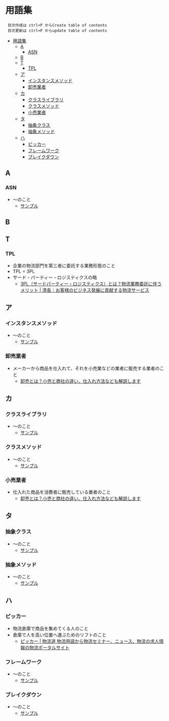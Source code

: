 # 用語集
```
 目次作成は ctrl+P からCreate table of contents
 目次更新は ctrl+P からupdate table of contents
```

- [用語集](#用語集)
  - [A](#a)
    - [ASN](#asn)
  - [B](#b)
  - [T](#t)
    - [TPL](#tpl)
  - [ア](#ア)
    - [インスタンスメソッド](#インスタンスメソッド)
    - [卸売業者](#卸売業者)
  - [カ](#カ)
    - [クラスライブラリ](#クラスライブラリ)
    - [クラスメソッド](#クラスメソッド)
    - [小売業者](#小売業者)
  - [タ](#タ)
    - [抽象クラス](#抽象クラス)
    - [抽象メソッド](#抽象メソッド)
  - [ハ](#ハ)
    - [ピッカー](#ピッカー)
    - [フレームワーク](#フレームワーク)
    - [ブレイクダウン](#ブレイクダウン)

## A

### ASN

- ～のこと
  - [サンプル](https://google.co.jp)

## B

## T

### TPL

- 企業の物流部門を第三者に委託する業務形態のこと 
- TPL = 3PL
- サード・パーティー・ロジスティクスの略
  - [3PL（サードパーティー・ロジスティクス）とは？物流業務委託に伴うメリット \| 清長｜お客様のビジネス発展に貢献する物流サービス](https://www.seicho-inc.jp/logistock/post-336)

## ア

### インスタンスメソッド

- ～のこと
  - [サンプル](https://google.co.jp)

### 卸売業者

- メーカーから商品を仕入れて、それを小売業などの業者に販売する業者のこと
  - [卸売とは？小売と商社の違い、仕入れ方法なども解説します](https://aqcg.jp/orosi/)

## カ

### クラスライブラリ

- ～のこと
  - [サンプル](https://google.co.jp)

### クラスメソッド

- ～のこと
  - [サンプル](https://google.co.jp)

### 小売業者

- 仕入れた商品を消費者に販売している業者のこと
  - [卸売とは？小売と商社の違い、仕入れ方法なども解説します](https://aqcg.jp/orosi/)

## タ

### 抽象クラス

- ～のこと
  - [サンプル](https://google.co.jp)

### 抽象メソッド

- ～のこと
  - [サンプル](https://google.co.jp)

## ハ

### ピッカー

- 物流倉庫で商品を集めてくる人のこと
- 倉庫で人を高い位置へ運ぶためのリフトのこと
  - [ピッカー \| 物流道 物流用語から物流セミナー、ニュース、物流の求人情報の物流ポータルサイト](https://www.buturyu.net/blog/2020/03/20/picker/#:~:text=%E7%89%A9%E6%B5%81%E5%80%89%E5%BA%AB%E3%81%A7%E3%80%81%E5%95%86%E5%93%81%E3%82%92%E9%9B%86%E3%82%81%E3%81%A6%E3%81%8F%E3%82%8B%E4%BA%BA%E3%81%AE%E3%81%93%E3%81%A8%E3%80%82&text=%E3%83%94%E3%83%83%E3%82%AD%E3%83%B3%E3%82%B0%E3%81%9F%E3%82%81%E3%81%AB%E5%80%89%E5%BA%AB%E3%81%AE,%E3%81%99%E3%82%8B%E3%81%93%E3%81%A8%E3%81%8C%E3%81%A7%E3%81%8D%E3%81%BE%E3%81%99%E3%80%82)

### フレームワーク

- ～のこと
  - [サンプル](https://google.co.jp)

### ブレイクダウン

- ～のこと
  - [サンプル](https://google.co.jp)
